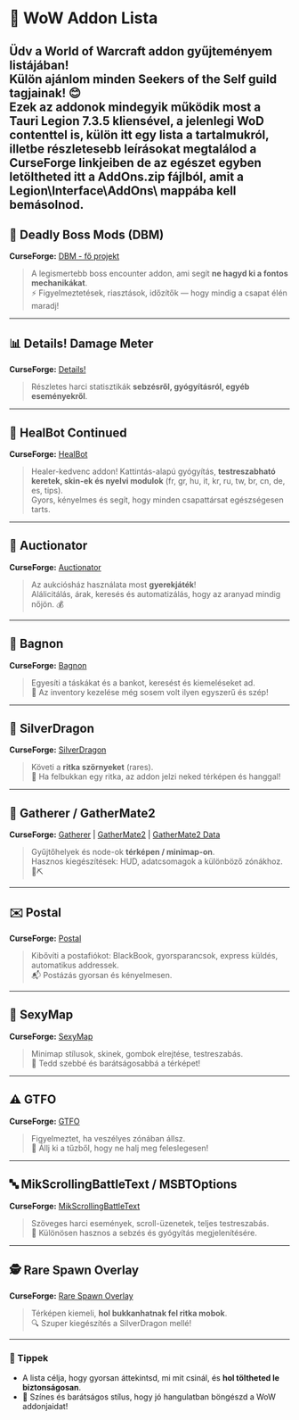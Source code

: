 # 🌟 WoW Addon Lista

Üdv a **World of Warcraft addon gyűjteményem** listájában!  
Külön ajánlom minden **Seekers of the Self** guild tagjainak! 😊  
Ezek az addonok mindegyik működik most a Tauri Legion 7.3.5 kliensével, a jelenlegi WoD contenttel is, külön itt egy lista a tartalmukról, illetbe részletesebb leírásokat megtalálod a **CurseForge linkjeiben** de az egészet egyben letöltheted itt a AddOns.zip fájlból, amit a Legion\Interface\AddOns\ mappába kell bemásolnod.  
---

## 🐉 Deadly Boss Mods (DBM)
**CurseForge:** [DBM - fő projekt](https://www.curseforge.com/wow/addons/deadly-boss-mods)  

> A legismertebb boss encounter addon, ami segít **ne hagyd ki a fontos mechanikákat**.  
> ⚡ Figyelmeztetések, riasztások, időzítők — hogy mindig a csapat élén maradj!

---

## 📊 Details! Damage Meter
**CurseForge:** [Details!](https://www.curseforge.com/wow/addons/details)  

> Részletes harci statisztikák **sebzésről, gyógyításról, egyéb eseményekről**.  

---

## 💉 HealBot Continued
**CurseForge:** [HealBot](https://www.curseforge.com/wow/addons/heal-bot-continued)  

> Healer-kedvenc addon! Kattintás-alapú gyógyítás, **testreszabható keretek, skin-ek és nyelvi modulok** (fr, gr, hu, it, kr, ru, tw, br, cn, de, es, tips).  
> Gyors, kényelmes és segít, hogy minden csapattársat egészségesen tarts.

---

## 🛒 Auctionator
**CurseForge:** [Auctionator](https://www.curseforge.com/wow/addons/auctionator)  

> Az aukciósház használata most **gyerekjáték**!  
> Alálicitálás, árak, keresés és automatizálás, hogy az aranyad mindig nőjön. 💰

---

## 🎒 Bagnon
**CurseForge:** [Bagnon](https://www.curseforge.com/wow/addons/bagnon)  

> Egyesíti a táskákat és a bankot, keresést és kiemeléseket ad.  
> 👜 Az inventory kezelése még sosem volt ilyen egyszerű és szép!

---

## 🐲 SilverDragon
**CurseForge:** [SilverDragon](https://www.curseforge.com/wow/addons/silver-dragon)  

> Követi a **ritka szörnyeket** (rares).  
> 🔔 Ha felbukkan egy ritka, az addon jelzi neked térképen és hanggal!

---

## 🌱 Gatherer / GatherMate2
**CurseForge:** [Gatherer](https://www.curseforge.com/wow/addons/gatherer) | [GatherMate2](https://www.curseforge.com/wow/addons/gathermate2) | [GatherMate2 Data](https://www.curseforge.com/wow/addons/gathermate2_data)  

> Gyűjtőhelyek és node-ok **térképen / minimap-on**.  
> Hasznos kiegészítések: HUD, adatcsomagok a különböző zónákhoz. 🌿⛏

---

## ✉️ Postal
**CurseForge:** [Postal](https://www.curseforge.com/wow/addons/postal)  

> Kibővíti a postafiókot: BlackBook, gyorsparancsok, express küldés, automatikus addressek.  
> 📬 Postázás gyorsan és kényelmesen.

---

## 🎨 SexyMap
**CurseForge:** [SexyMap](https://www.curseforge.com/wow/addons/sexymap)  

> Minimap stílusok, skinek, gombok elrejtése, testreszabás.  
> 💖 Tedd szebbé és barátságosabbá a térképet!

---

## ⚠️ GTFO
**CurseForge:** [GTFO](https://www.curseforge.com/wow/addons/gtfo)  

> Figyelmeztet, ha veszélyes zónában állsz.  
> 🛑 Állj ki a tűzből, hogy ne halj meg feleslegesen!  

---

## 🔤 MikScrollingBattleText / MSBTOptions
**CurseForge:** [MikScrollingBattleText](https://www.curseforge.com/wow/addons/mik-scrolling-battle-text)  

> Szöveges harci események, scroll-üzenetek, teljes testreszabás.  
> 💬 Különösen hasznos a sebzés és gyógyítás megjelenítésére.

---

## 🕵️ Rare Spawn Overlay
**CurseForge:** [Rare Spawn Overlay](https://www.curseforge.com/wow/addons/rare-spawn-overlay)  

> Térképen kiemeli, **hol bukkanhatnak fel ritka mobok**.  
> 🔍 Szuper kiegészítés a SilverDragon mellé!

---

### 💖 Tippek
- A lista célja, hogy gyorsan áttekintsd, mi mit csinál, és **hol töltheted le biztonságosan**.  
- 🌈 Színes és barátságos stílus, hogy jó hangulatban böngészd a WoW addonjaidat!  
